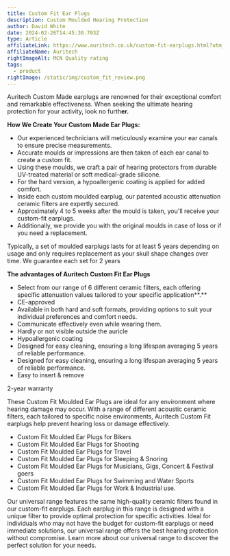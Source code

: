 ```yaml
---
title: Custom Fit Ear Plugs
description: Custom Moulded Hearing Protection
author: David White
date: 2024-02-26T14:45:30.703Z
type: Article
affiliateLink: https://www.auritech.co.uk/custom-fit-earplugs.html?utm_source=arragon_affiliates&utm_content=home_page
affiliateName: Auritech
rightImageAlt: MCN Quality rating
tags:
  - product
rightImage: /static/img/custom_fit_review.png
---
```

Auritech Custom Made earplugs are renowned for their exceptional comfort and remarkable effectiveness. When seeking the ultimate hearing protection for your activity, look no furth**er.**

**How We Create Your Custom Made Ear Plugs:**

* Our experienced technicians will meticulously examine your ear canals to ensure precise measurements.
* Accurate moulds or impressions are then taken of each ear canal to create a custom fit.
* Using these moulds, we craft a pair of hearing protectors from durable UV-treated material or soft medical-grade silicone.
* For the hard version, a hypoallergenic coating is applied for added comfort.
* Inside each custom moulded earplug, our patented acoustic attenuation ceramic filters are expertly secured.
* Approximately 4 to 5 weeks after the mould is taken, you'll receive your custom-fit earplugs.
* Additionally, we provide you with the original moulds in case of loss or if you need a replacement.

Typically, a set of moulded earplugs lasts for at least 5 years depending on usage and only requires replacement as your skull shape changes over time. We guarantee each set for 2 years

**The advantages of Auritech Custom Fit Ear Plugs**

* Select from our range of 6 different ceramic filters, each offering specific attenuation values tailored to your specific application**.**
* CE-approved
* Available in both hard and soft formats, providing options to suit your individual preferences and comfort needs.
* Communicate effectively even while wearing them.
* Hardly or not visible outside the auricle
* Hypoallergenic coating 
* Designed for easy cleaning, ensuring a long lifespan averaging 5 years of reliable performance.
*  Designed for easy cleaning, ensuring a long lifespan averaging 5 years of reliable performance.
* Easy to insert & remove

2-year warranty

These Custom Fit Moulded Ear Plugs are ideal for any environment where hearing damage may occur. With a range of different acoustic ceramic filters, each tailored to specific noise environments, Auritech Custom Fit earplugs help prevent hearing loss or damage effectively.

* Custom Fit Moulded Ear Plugs for Bikers
* Custom Fit Moulded Ear Plugs for Shooting
* Custom Fit Moulded Ear Plugs for Travel
* Custom Fit Moulded Ear Plugs for Sleeping & Snoring
* Custom Fit Moulded Ear Plugs for Musicians, Gigs, Concert & Festival goers
* Custom Fit Moulded Ear Plugs for Swimming and Water Sports
* Custom Fit Moulded Ear Plugs for Work & Industrial use.

Our universal range features the same high-quality ceramic filters found in our custom-fit earplugs. Each earplug in this range is designed with a unique filter to provide optimal protection for specific activities. Ideal for individuals who may not have the budget for custom-fit earplugs or need immediate solutions, our universal range offers the best hearing protection without compromise. Learn more about our universal range to discover the perfect solution for your needs.
